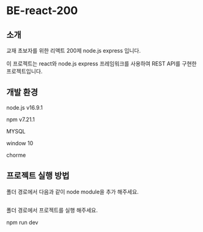 # BE-react-200

## 소개
교재 초보자를 위한 리액트 200제 node.js express 입니다.

이 프로젝트는 react와 node.js express 프레임워크를 사용하여 REST API를 구현한 프로젝트입니다.

## 개발 환경

node.js v16.9.1

npm v7.21.1

MYSQL

window 10

chorme

## 프로젝트 실행 방법
폴더 경로에서 다음과 같이 node module을 추가 해주세요.


```npm install
``` 


폴더 경로에서 프로젝트를 실행 해주세요.


npm run dev
